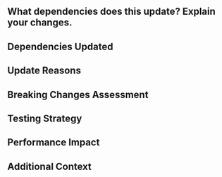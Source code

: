 <!--
🚨 Please review the guidelines for contributing to this repository: https://github.com/wp-graphql/wp-graphql/blob/develop/.github/CONTRIBUTING.md

### Your checklist for this dependency update pull request
- [ ] Make sure your PR title follows Conventional Commit standards (use `chore:` or `fix:` prefix). See: https://www.conventionalcommits.org/en/v1.0.0/#specification
- [ ] Make sure you are making a pull request against the **develop branch** (left side). Also you should start *your branch* off *our develop*.
- [ ] Make sure you are requesting to pull request from a **topic/feature/bugfix branch** (right side). Don't pull request from your master!
- [ ] All tests pass after dependency updates
- [ ] No breaking changes introduced by dependency updates
- [ ] Security vulnerabilities addressed (if applicable)
- [ ] Performance impact assessed
-->

## What dependencies does this update? Explain your changes.

<!--
Please provide a clear description of:
- Which dependencies you're updating
- What versions you're updating from/to
- Why these updates are needed
- Any security implications
-->

## Dependencies Updated

<!--
### Composer Dependencies (PHP)
```bash
# Before
"package/name": "^1.0.0"

# After  
"package/name": "^1.2.0"
```

### NPM Dependencies (JavaScript)
```bash
# Before
"package-name": "1.0.0"

# After
"package-name": "1.2.0"
```

### WordPress Dependencies
- [ ] WordPress core compatibility
- [ ] Plugin dependencies
- [ ] Theme dependencies
-->

## Update Reasons

<!--
### Why are these updates needed?
- [ ] Security vulnerability fixes
- [ ] Bug fixes in dependencies
- [ ] New features needed from dependencies
- [ ] Performance improvements
- [ ] Compatibility updates
- [ ] End-of-life support (EOL) avoidance
- [ ] Regular maintenance

### Security Impact
- [ ] Addresses known security vulnerabilities
- [ ] No new security concerns introduced
- [ ] Security audit completed
- [ ] CVE numbers (if applicable): CVE-XXXX-XXXX
-->

## Breaking Changes Assessment

<!--
### Compatibility Check
- [ ] No breaking changes in updated dependencies
- [ ] Breaking changes documented and handled
- [ ] Backwards compatibility maintained
- [ ] Migration path provided (if needed)

### Impact Analysis
How do these dependency updates affect:
- [ ] WPGraphQL functionality
- [ ] Third-party extensions
- [ ] User applications
- [ ] Development workflow
-->

## Testing Strategy

<!--
### Test Coverage
- [ ] All existing tests pass
- [ ] New tests added for new dependency features (if applicable)
- [ ] Integration tests with updated dependencies
- [ ] Performance tests (if applicable)
- [ ] Compatibility tests with WordPress versions

### Test Results
- [ ] Unit tests: All passing
- [ ] Integration tests: All passing
- [ ] Manual testing: Core functionality verified
- [ ] Performance tests: No regression
-->

## Performance Impact

<!--
### Performance Considerations
- [ ] No performance regression
- [ ] Performance improvement achieved
- [ ] Memory usage impact assessed
- [ ] Load time impact measured
- [ ] Database query impact evaluated

### Benchmarks (if applicable)
If you have performance measurements:
- Before: [performance metrics]
- After: [performance metrics]
- Change: [improvement/regression details]
-->

## Additional Context

<!--
Please add any additional context that would be helpful:
- Links to dependency changelogs
- Security advisories
- Breaking change documentation from dependencies
- Migration guides from dependency authors
- Community feedback about these updates
-->
